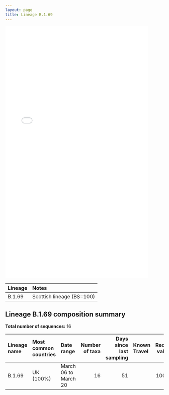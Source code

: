 ```yaml
---
layout: page
title: Lineage B.1.69
---
```




<embed src="../assets/images/B.1.69.pdf" type="application/pdf" width="90%" height="800px" />


| Lineage | Notes |
|:-----|:-----|
| B.1.69 | Scottish lineage (BS=100) |

<h2>Lineage B.1.69 composition summary </h2>

<strong>Total number of sequences:</strong> 16

| Lineage name | Most common countries | Date range | Number of taxa |  Days since last sampling | Known Travel | Recall value |
|:-----|:-----|:-------|-------:|-------:|:---------|--------:|
| B.1.69 | UK (100%) | March 06 to March 20 | 16 | 51 |  | 100.0 |
